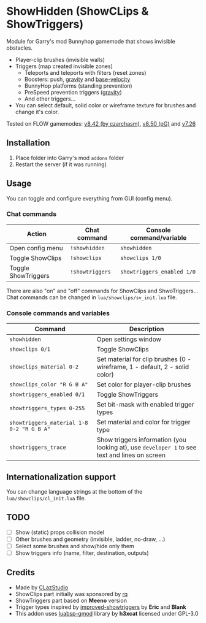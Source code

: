 # ShowHidden (ShowCLips & ShowTriggers)

Module for Garry's mod Bunnyhop gamemode that shows invisible obstacles.

* Player-clip brushes (invisible walls)
* Triggers (map created invisible zones)
  * Teleports and teleports with filters (reset zones)
  * Boosters: push, [gravity](https://gamebanana.com/prefabs/6677) and [base-velocity](https://gamebanana.com/prefabs/7118)
  * BunnyHop platforms (standing prevention)
  * PreSpeed prevention triggers ([gravity](https://gamebanana.com/prefabs/6760))
  * And other triggers...
* You can select default, solid color or wireframe texture for brushes and change it's color.

Tested on FLOW gamemodes: [v8.42 (by czarchasm)](https://czarchasm.club/bhop.html), [v8.50 (pG)](https://github.com/GMSpeedruns/GM-BunnyHop) and [v7.26](https://github.com/GMSpeedruns/Flow-Release/tree/master/Gamemodes/Flow%20Network%20-%20All%20gamemodes/Flow%20Network%20-%20Bunny%20Hop/Gamemode)

## Installation

1. Place folder into Garry's mod `addons` folder
2. Restart the server (if it was running)

## Usage

You can toggle and configure everything from GUI (config menu).

### Chat commands

| Action              | Chat command    | Console command/variable   |
| ------------------- | --------------- | -------------------------- |
| Open config menu    | `!showhidden`   | `showhidden`               |
| Toggle ShowClips    | `!showclips`    | `showclips 1/0`            |
| Toggle ShowTriggers | `!showtriggers` | `showtriggers_enabled 1/0` |

There are also "on" and "off" commands for ShowClips and ShwoTriggers...
Chat commands can be changed in `lua/showclips/sv_init.lua` file.

### Console commands and variables

| Command                     | Description                                                  |
| --------------------------- | ------------------------------------------------------------ |
| `showhidden`                | Open settings window                                         |
| `showclips 0/1`             | Toggle ShowClips                                             |
| `showclips_material 0-2`    | Set material for clip brushes (0 - wireframe, 1 - default, 2 - solid color) |
| `showclips_color "R G B A"` | Set color for player-clip brushes                            |
| `showtriggers_enabled 0/1` | Toggle ShowTriggers |
| `showtriggers_types 0-255` | Set bit-mask with enabled trigger types |
| `showtriggers_material 1-8 0-2 "R G B A"` | Set material and color for trigger type |
| `showtriggers_trace` | Show triggers information (you looking at), use `developer 1` to see text and lines on screen |

## Internationalization support

You can change language strings at the bottom of the `lua/showclips/cl_init.lua` file.

## TODO
* [ ] Show (static) props collision model
* [ ] Other brushes and geometry (invisible, ladder, no-draw, ...)
* [ ] Select some brushes and show/hide only them
* [ ] Show triggers info (name, filter, destination, outputs)

## Credits

* Made by [CLazStudio](https://steamcommunity.com/id/CLazStudio/) 
* ShowClips part initially was sponsored by [rq](https://steamcommunity.com/id/relrq/)
* ShowTriggers part based on __Meeno__ version
* Trigger types inspired by [ improved-showtriggers](https://github.com/blankbhop/improved-showtriggers) by __Eric__ and __Blank__
* This addon uses [luabsp-gmod](https://github.com/h3xcat/gmod-luabsp) library by __h3xcat__ licensed under GPL-3.0
